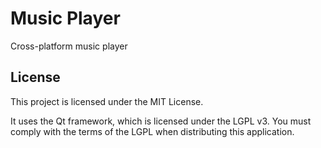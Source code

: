 # Music Player
Cross-platform music player

## License

This project is licensed under the MIT License.

It uses the Qt framework, which is licensed under the LGPL v3.
You must comply with the terms of the LGPL when distributing this application.
